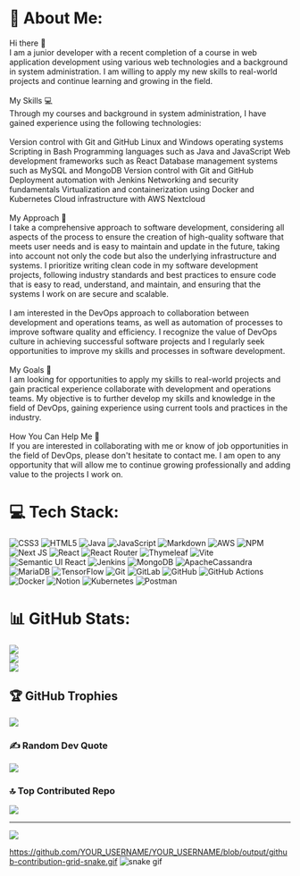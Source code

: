 # 💫 About Me:
Hi there 👋<br>I am a junior developer with a recent completion of a course in web application development using various web technologies and a background in system administration. I am willing to apply my new skills to real-world projects and continue learning and growing in the field.<br><br>My Skills 💻<br>Through my courses and background in system administration, I have gained experience using the following technologies:<br><br>Version control with Git and GitHub Linux and Windows operating systems Scripting in Bash Programming languages such as Java and JavaScript Web development frameworks such as React Database management systems such as MySQL and MongoDB Version control with Git and GitHub Deployment automation with Jenkins Networking and security fundamentals Virtualization and containerization using Docker and Kubernetes Cloud infrastructure with AWS Nextcloud<br><br>My Approach 🤝<br>I take a comprehensive approach to software development, considering all aspects of the process to ensure the creation of high-quality software that meets user needs and is easy to maintain and update in the future, taking into account not only the code but also the underlying infrastructure and systems. I prioritize writing clean code in my software development projects, following industry standards and best practices to ensure code that is easy to read, understand, and maintain, and ensuring that the systems I work on are secure and scalable.<br><br>I am interested in the DevOps approach to collaboration between development and operations teams, as well as automation of processes to improve software quality and efficiency. I recognize the value of DevOps culture in achieving successful software projects and I regularly seek opportunities to improve my skills and processes in software development.<br><br>My Goals 🎯<br>I am looking for opportunities to apply my skills to real-world projects and gain practical experience collaborate with development and operations teams. My objective is to further develop my skills and knowledge in the field of DevOps, gaining experience using current tools and practices in the industry.<br><br>How You Can Help Me 🤗<br>If you are interested in collaborating with me or know of job opportunities in the field of DevOps, please don't hesitate to contact me. I am open to any opportunity that will allow me to continue growing professionally and adding value to the projects I work on.


# 💻 Tech Stack:
![CSS3](https://img.shields.io/badge/css3-%231572B6.svg?style=flat&logo=css3&logoColor=white) ![HTML5](https://img.shields.io/badge/html5-%23E34F26.svg?style=flat&logo=html5&logoColor=white) ![Java](https://img.shields.io/badge/java-%23ED8B00.svg?style=flat&logo=openjdk&logoColor=white) ![JavaScript](https://img.shields.io/badge/javascript-%23323330.svg?style=flat&logo=javascript&logoColor=%23F7DF1E) ![Markdown](https://img.shields.io/badge/markdown-%23000000.svg?style=flat&logo=markdown&logoColor=white) ![AWS](https://img.shields.io/badge/AWS-%23FF9900.svg?style=flat&logo=amazon-aws&logoColor=white) ![NPM](https://img.shields.io/badge/NPM-%23CB3837.svg?style=flat&logo=npm&logoColor=white) ![Next JS](https://img.shields.io/badge/Next-black?style=flat&logo=next.js&logoColor=white) ![React](https://img.shields.io/badge/react-%2320232a.svg?style=flat&logo=react&logoColor=%2361DAFB) ![React Router](https://img.shields.io/badge/React_Router-CA4245?style=flat&logo=react-router&logoColor=white) ![Thymeleaf](https://img.shields.io/badge/Thymeleaf-%23005C0F.svg?style=flat&logo=Thymeleaf&logoColor=white) ![Vite](https://img.shields.io/badge/vite-%23646CFF.svg?style=flat&logo=vite&logoColor=white) ![Semantic UI React](https://img.shields.io/badge/Semantic%20UI%20React-%2335BDB2.svg?style=flat&logo=SemanticUIReact&logoColor=white) ![Jenkins](https://img.shields.io/badge/jenkins-%232C5263.svg?style=flat&logo=jenkins&logoColor=white) ![MongoDB](https://img.shields.io/badge/MongoDB-%234ea94b.svg?style=flat&logo=mongodb&logoColor=white) ![ApacheCassandra](https://img.shields.io/badge/cassandra-%231287B1.svg?style=flat&logo=apache-cassandra&logoColor=white) ![MariaDB](https://img.shields.io/badge/MariaDB-003545?style=flat&logo=mariadb&logoColor=white) ![TensorFlow](https://img.shields.io/badge/TensorFlow-%23FF6F00.svg?style=flat&logo=TensorFlow&logoColor=white) ![Git](https://img.shields.io/badge/git-%23F05033.svg?style=flat&logo=git&logoColor=white) ![GitLab](https://img.shields.io/badge/gitlab-%23181717.svg?style=flat&logo=gitlab&logoColor=white) ![GitHub](https://img.shields.io/badge/github-%23121011.svg?style=flat&logo=github&logoColor=white) ![GitHub Actions](https://img.shields.io/badge/github%20actions-%232671E5.svg?style=flat&logo=githubactions&logoColor=white) ![Docker](https://img.shields.io/badge/docker-%230db7ed.svg?style=flat&logo=docker&logoColor=white) ![Notion](https://img.shields.io/badge/Notion-%23000000.svg?style=flat&logo=notion&logoColor=white) ![Kubernetes](https://img.shields.io/badge/kubernetes-%23326ce5.svg?style=flat&logo=kubernetes&logoColor=white) ![Postman](https://img.shields.io/badge/Postman-FF6C37?style=flat&logo=postman&logoColor=white)
# 📊 GitHub Stats:
![](https://github-readme-stats.vercel.app/api?username=Crhacker7&theme=gruvbox&hide_border=false&include_all_commits=true&count_private=true)<br/>
![](https://github-readme-streak-stats.herokuapp.com/?user=Crhacker7&theme=gruvbox&hide_border=false)<br/>
![](https://github-readme-stats.vercel.app/api/top-langs/?username=Crhacker7&theme=gruvbox&hide_border=false&include_all_commits=true&count_private=true&layout=compact)

## 🏆 GitHub Trophies
![](https://github-profile-trophy.vercel.app/?username=Crhacker7&theme=gruvbox&no-frame=false&no-bg=false&margin-w=4)

### ✍️ Random Dev Quote
![](https://quotes-github-readme.vercel.app/api?type=horizontal&theme=merko)

### 🔝 Top Contributed Repo
![](https://github-contributor-stats.vercel.app/api?username=Crhacker7&limit=5&theme=monokai&combine_all_yearly_contributions=true)

---
[![](https://visitcount.itsvg.in/api?id=Crhacker7&icon=2&color=3)](https://visitcount.itsvg.in)


https://github.com/YOUR_USERNAME/YOUR_USERNAME/blob/output/github-contribution-grid-snake.gif
![snake gif](https://github.com/CrHacker7/CrHacker7/blob/output/github-contribution-grid-snake.gif)

